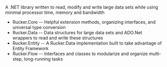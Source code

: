 A .NET library written to read, modify and write large data sets while using minimal processor time, memory and bandwidth

+ Rucker.Core -- Helpful extension methods, organizing interfaces, and universal type conversion
+ Rucker.Data -- Data structures for large data sets and ADO.Net wrappers to read and write these structures
+ Rucker.Entity -- A Rucker.Data implementation built to take advantage of Entity Framework
+ Rucker.Flow -- Interfaces and classes to modularize and organize multi-step, long-running tasks